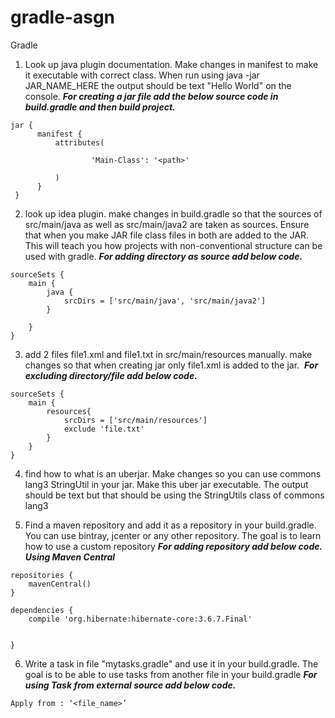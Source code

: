 # gradle-asgn
Gradle

1) Look up java plugin documentation. Make changes in manifest to make it executable with correct class. When run using java -jar JAR_NAME_HERE the output should be text "Hello World" on the console.
**_For creating a jar file add the below source code in build.gradle and then build project._**
```
jar {
      manifest {
          attributes(
  
                  'Main-Class': '<path>'
  
          )
      }
 }
```

2) look up idea plugin. make changes in build.gradle so that the sources of src/main/java as well as src/main/java2 are taken as sources. Ensure that when you make JAR file class files in both are added to the JAR. This will teach you how projects with non-conventional structure can be used with gradle.
**_For adding directory as source add below code._**
```
sourceSets {
    main {
        java {
            srcDirs = ['src/main/java', 'src/main/java2']
        }
        
    }
}
```


3) add 2 files file1.xml and file1.txt in src/main/resources manually. make changes so that when creating jar only file1.xml is added to the jar. 
**_For excluding  directory/file  add below code._**
```
sourceSets {
    main {
        resources{
            srcDirs = ['src/main/resources']
            exclude 'file.txt'
        }
    }
}
```

4) find how to what is an uberjar. Make changes so you can use commons lang3 StringUtil in your jar. Make this uber jar executable. The output should be text but that should be using the StringUtils class of commons lang3





5) Find a maven repository and add it as a repository in your build.gradle. You can use bintray, jcenter or any other repository. The goal is to learn how to use a custom repository
_**For adding repository add below code.
Using Maven Central**_
```
repositories {
    mavenCentral()
}

dependencies {
    compile 'org.hibernate:hibernate-core:3.6.7.Final'


}

```

6) Write a task in file "mytasks.gradle" and use it in your build.gradle. The goal is to be able to use tasks from another file in your build.gradle
_**For using Task from external source add below code.**_
```
Apply from : ‘<file_name>’
```